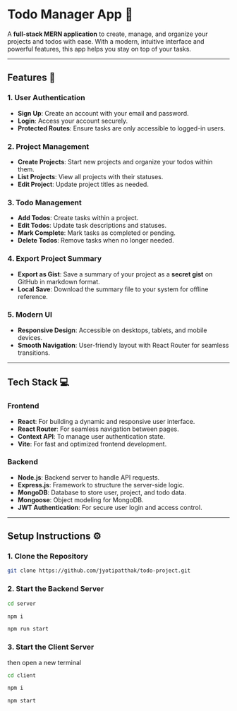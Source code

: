 # **Todo Manager App** 📝

A **full-stack MERN application** to create, manage, and organize your projects and todos with ease. With a modern, intuitive interface and powerful features, this app helps you stay on top of your tasks.

---

## **Features** 🌟

### **1. User Authentication**
- **Sign Up**: Create an account with your email and password.  
- **Login**: Access your account securely.  
- **Protected Routes**: Ensure tasks are only accessible to logged-in users.


### **2. Project Management**
- **Create Projects**: Start new projects and organize your todos within them.
- **List Projects**: View all projects with their statuses.  
- **Edit Project**: Update project titles as needed.



### **3. Todo Management**
- **Add Todos**: Create tasks within a project.  
- **Edit Todos**: Update task descriptions and statuses.  
- **Mark Complete**: Mark tasks as completed or pending.  
- **Delete Todos**: Remove tasks when no longer needed.



### **4. Export Project Summary**
- **Export as Gist**: Save a summary of your project as a **secret gist** on GitHub in markdown format.  
- **Local Save**: Download the summary file to your system for offline reference.


### **5. Modern UI**
- **Responsive Design**: Accessible on desktops, tablets, and mobile devices.  
- **Smooth Navigation**: User-friendly layout with React Router for seamless transitions.  

---

## **Tech Stack** 💻

### **Frontend**
- **React**: For building a dynamic and responsive user interface.  
- **React Router**: For seamless navigation between pages.  
- **Context API**: To manage user authentication state.  
- **Vite**: For fast and optimized frontend development.

### **Backend**
- **Node.js**: Backend server to handle API requests.  
- **Express.js**: Framework to structure the server-side logic.  
- **MongoDB**: Database to store user, project, and todo data.  
- **Mongoose**: Object modeling for MongoDB.  
- **JWT Authentication**: For secure user login and access control.

---

## **Setup Instructions** ⚙️

### **1. Clone the Repository**
```bash
git clone https://github.com/jyotipatthak/todo-project.git
```

### **2. Start the Backend Server**
```bash
cd server

npm i

npm run start
```

### **3. Start the Client Server**
then open a new terminal
```bash
cd client

npm i

npm start
```

